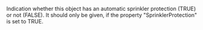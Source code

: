 Indication whether this object has an automatic sprinkler protection (TRUE) or not (FALSE).
It should only be given, if the property "SprinklerProtection" is set to TRUE.
